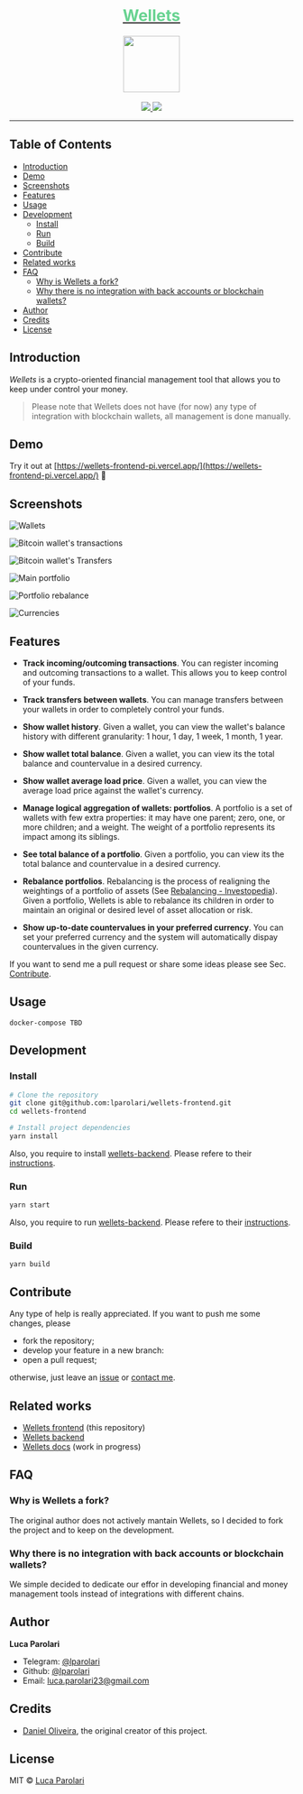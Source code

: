 <div align="center">
  <a href="https://wellets.ondaniel.com.br/">
    <div>
      <h1 style="color: #68d391">Wellets</h1>
    </div>
    <img src="https://github.com/lparolari/wellets-frontend/raw/master/src/Assets/Icons/wallet.svg" width="100" height="100">
  </a>
  <br>
  <br>
  <div>
    <a href="https://github.com/lparolari/wellets-frontend/tags/">
      <img src="https://img.shields.io/github/v/tag/lparolari/wellets-frontend?color=%2368d391&include_prereleases&style=for-the-badge">
    </a>
    <a href="https://github.com/lparolari/wellets-frontend/blob/master/LICENSE">
      <img src="https://img.shields.io/github/license/lparolari/wellets-frontend?color=%2368d391&style=for-the-badge">
    </a>
  </div>
  <hr>
</div>

## Table of Contents

  * [Introduction](#introduction)
  * [Demo](#demo)
  * [Screenshots](#screenshots)
  * [Features](#features)
  * [Usage](#usage)
  * [Development](#development)
    * [Install](#install)
    * [Run](#run)
    * [Build](#build)
  * [Contribute](#contribute)
  * [Related works](#related-works)
  * [FAQ](#faq)
    * [Why is Wellets a fork?](#why-is-wellets-a-fork)
    * [Why there is no integration with back accounts or blockchain wallets?](#why-there-is-no-integration-with-back-accounts-or-blockchain-wallets)
  * [Author](#author)
  * [Credits](#credits)
  * [License](#license)

## Introduction

<!-- Keep track, monitor and manage your crypto with
[Wellets](https://wellets-frontend-pi.vercel.app/).  -->

*Wellets* is a crypto-oriented financial management tool that allows you to keep
under control your money. 

> Please note that Wellets does not have (for now) any type of integration with
> blockchain wallets, all management is done manually.

## Demo

Try it out at [https://wellets-frontend-pi.vercel.app/](https://wellets-frontend-pi.vercel.app/) 🚀

## Screenshots

![Wallets](docs/screenshots/wallets.png)

![Bitcoin wallet's transactions](docs/screenshots/transactions.png)

![Bitcoin wallet's Transfers](docs/screenshots/transfers.png)

![Main portfolio](docs/screenshots/main-portfolio.png)

![Portfolio rebalance](docs/screenshots/portfolio-rebalance.png)

![Currencies](docs/screenshots/currencies.png)

## Features

* **Track incoming/outcoming transactions**. You can register incoming and
  outcoming transactions to a wallet. This allows you to keep control of your
  funds.

* **Track transfers between wallets**. You can manage transfers between your
  wallets in order to completely control your funds.

* **Show wallet history**. Given a wallet, you can view the wallet's balance
  history with different granularity: 1 hour, 1 day, 1 week, 1 month, 1 year.

* **Show wallet total balance**. Given a wallet, you can view its the total
  balance and countervalue in a desired currency.

* **Show wallet average load price**. Given a wallet, you can view the average
  load price against the wallet's currency.

* **Manage logical aggregation of wallets: portfolios**. A portfolio is a set of
  wallets with few extra properties: it may have one parent; zero, one, or more
  children; and a weight. The weight of a portfolio represents its impact among
  its siblings. 

* **See total balance of a portfolio**. Given a portfolio, you can view its the
  total balance and countervalue in a desired currency.

* **Rebalance portfolios**. Rebalancing is the process of realigning the
  weightings of a portfolio of assets (See [Rebalancing -
  Investopedia](https://www.investopedia.com/terms/r/rebalancing.asp)). Given a
  portfolio, Wellets is able to rebalance its children in order to maintain an
  original or desired level of asset allocation or risk.

* **Show up-to-date countervalues in your preferred currency**. You can set your
  preferred currency and the system will automatically dispay countervalues in
  the given currency.

If you want to send me a pull request or share some ideas please see Sec.
[Contribute](#contribute).

## Usage

```
docker-compose TBD
```

## Development

### Install

```bash
# Clone the repository
git clone git@github.com:lparolari/wellets-frontend.git
cd wellets-frontend

# Install project dependencies
yarn install
```

Also, you require to install
[wellets-backend](https://github.com/lparolari/wellets-backend). Please refere
to their [instructions](https://github.com/lparolari/wellets-backend#readme).

### Run

```bash
yarn start
```

Also, you require to run
[wellets-backend](https://github.com/lparolari/wellets-backend). Please refere
to their [instructions](https://github.com/lparolari/wellets-backend#readme).

### Build

```
yarn build
```

## Contribute

Any type of help is really appreciated. If you want to push me some changes, please

* fork the repository;
* develop your feature in a new branch:
* open a pull request;

otherwise, just leave an
[issue](https://github.com/lparolari/wellets-backend/issues) or [contact
me](https://t.me/lparolari).

## Related works

* [Wellets frontend](https://github.com/lparolari/wellets-frontend) (this repository)
* [Wellets backend](https://github.com/lparolari/wellets-backend)
* [Wellets docs](https://github.com/lparolari/wellets-docs) (work in progress)

## FAQ

### Why is Wellets a fork?

The original author does not actively mantain Wellets, so I decided to fork the project and to keep on the development.

### Why there is no integration with back accounts or blockchain wallets?

We simple decided to dedicate our effor in developing financial and money
management tools instead of integrations with different chains.

## Author

**Luca Parolari**

* Telegram: [@lparolari](https://t.me/lparolari)
* Github: [@lparolari](https://github.com/lparolari)
* Email: [luca.parolari23@gmail.com](mailto:luca.parolari23@gmail.com)

## Credits

* [Daniel Oliveira](https://github.com/ondanieldev), the original creator of
  this project.

## License

MIT © [Luca Parolari](https://github.com/lparolari)
